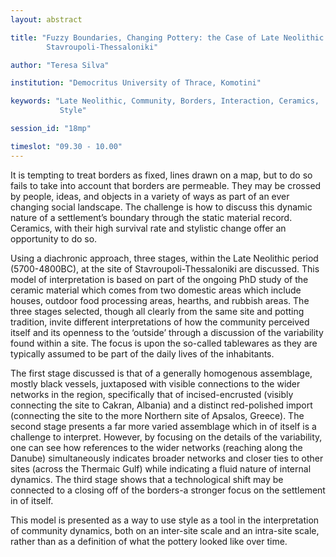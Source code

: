```yaml
---
layout: abstract

title: "Fuzzy Boundaries, Changing Pottery: the Case of Late Neolithic
        Stavroupoli-Thessaloniki"

author: "Teresa Silva"

institution: "Democritus University of Thrace, Komotini"

keywords: "Late Neolithic, Community, Borders, Interaction, Ceramics,
           Style"

session_id: "18mp"

timeslot: "09.30 - 10.00"
---
```


It is tempting to treat borders as fixed, lines drawn on a map, but to
do so fails to take into account that borders are permeable. They may
be crossed by people, ideas, and objects in a variety of ways as part
of an ever changing social landscape. The challenge is how to discuss
this dynamic nature of a settlement’s boundary through the static
material record. Ceramics, with their high survival rate and stylistic
change offer an opportunity to do so.

Using a diachronic approach, three stages, within the Late Neolithic
period (5700-4800BC), at the site of Stavroupoli-Thessaloniki are
discussed. This model of interpretation is based on part of the
ongoing PhD study of the ceramic material which comes from two
domestic areas which include houses, outdoor food processing areas,
hearths, and rubbish areas. The three stages selected, though all
clearly from the same site and potting tradition, invite different
interpretations of how the community perceived itself and its openness
to the ‘outside’ through a discussion of the variability found within
a site. The focus is upon the so-called tablewares as they are
typically assumed to be part of the daily lives of the inhabitants.

The first stage discussed is that of a generally homogenous
assemblage, mostly black vessels, juxtaposed with visible connections
to the wider networks in the region, specifically that of
incised-encrusted (visibly connecting the site to Cakran, Albania) and
a distinct red-polished import (connecting the site to the more
Northern site of Apsalos, Greece). The second stage presents a far
more varied assemblage which in of itself is a challenge to
interpret. However, by focusing on the details of the variability, one
can see how references to the wider networks (reaching along the
Danube) simultaneously indicates broader networks and closer ties to
other sites (across the Thermaic Gulf) while indicating a fluid nature
of internal dynamics. The third stage shows that a technological shift
may be connected to a closing off of the borders-a stronger focus on
the settlement in of itself.

This model is presented as a way to use style as a tool in the
interpretation of community dynamics, both on an inter-site scale and
an intra-site scale, rather than as a definition of what the pottery
looked like over time.
